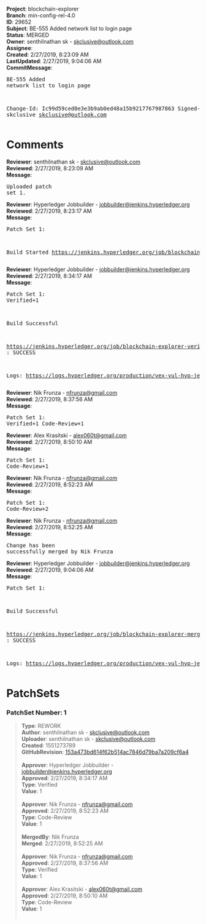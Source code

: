 <strong>Project</strong>: blockchain-explorer<br><strong>Branch</strong>: min-config-rel-4.0<br><strong>ID</strong>: 29652<br><strong>Subject</strong>: BE-555 Added network list to login page<br><strong>Status</strong>: MERGED<br><strong>Owner</strong>: senthilnathan sk - skclusive@outlook.com<br><strong>Assignee</strong>:<br><strong>Created</strong>: 2/27/2019, 8:23:09 AM<br><strong>LastUpdated</strong>: 2/27/2019, 9:04:06 AM<br><strong>CommitMessage</strong>:<br><pre>BE-555 Added network list to login page

Change-Id: Ic99d59ced0e3e3b9ab0ed48a15b9217767987863
Signed-off-by: skclusive <skclusive@outlook.com>
</pre><h1>Comments</h1><strong>Reviewer</strong>: senthilnathan sk - skclusive@outlook.com<br><strong>Reviewed</strong>: 2/27/2019, 8:23:09 AM<br><strong>Message</strong>: <pre>Uploaded patch set 1.</pre><strong>Reviewer</strong>: Hyperledger Jobbuilder - jobbuilder@jenkins.hyperledger.org<br><strong>Reviewed</strong>: 2/27/2019, 8:23:17 AM<br><strong>Message</strong>: <pre>Patch Set 1:

Build Started https://jenkins.hyperledger.org/job/blockchain-explorer-verify-x86_64/29/</pre><strong>Reviewer</strong>: Hyperledger Jobbuilder - jobbuilder@jenkins.hyperledger.org<br><strong>Reviewed</strong>: 2/27/2019, 8:34:17 AM<br><strong>Message</strong>: <pre>Patch Set 1: Verified+1

Build Successful 

https://jenkins.hyperledger.org/job/blockchain-explorer-verify-x86_64/29/ : SUCCESS

Logs: https://logs.hyperledger.org/production/vex-yul-hyp-jenkins-3/blockchain-explorer-verify-x86_64/29</pre><strong>Reviewer</strong>: Nik Frunza - nfrunza@gmail.com<br><strong>Reviewed</strong>: 2/27/2019, 8:37:56 AM<br><strong>Message</strong>: <pre>Patch Set 1: Verified+1 Code-Review+1</pre><strong>Reviewer</strong>: Alex Krasitski - alex060t@gmail.com<br><strong>Reviewed</strong>: 2/27/2019, 8:50:10 AM<br><strong>Message</strong>: <pre>Patch Set 1: Code-Review+1</pre><strong>Reviewer</strong>: Nik Frunza - nfrunza@gmail.com<br><strong>Reviewed</strong>: 2/27/2019, 8:52:23 AM<br><strong>Message</strong>: <pre>Patch Set 1: Code-Review+2</pre><strong>Reviewer</strong>: Nik Frunza - nfrunza@gmail.com<br><strong>Reviewed</strong>: 2/27/2019, 8:52:25 AM<br><strong>Message</strong>: <pre>Change has been successfully merged by Nik Frunza</pre><strong>Reviewer</strong>: Hyperledger Jobbuilder - jobbuilder@jenkins.hyperledger.org<br><strong>Reviewed</strong>: 2/27/2019, 9:04:06 AM<br><strong>Message</strong>: <pre>Patch Set 1:

Build Successful 

https://jenkins.hyperledger.org/job/blockchain-explorer-merge-x86_64/21/ : SUCCESS

Logs: https://logs.hyperledger.org/production/vex-yul-hyp-jenkins-3/blockchain-explorer-merge-x86_64/21</pre><h1>PatchSets</h1><h3>PatchSet Number: 1</h3><blockquote><strong>Type</strong>: REWORK<br><strong>Author</strong>: senthilnathan sk - skclusive@outlook.com<br><strong>Uploader</strong>: senthilnathan sk - skclusive@outlook.com<br><strong>Created</strong>: 1551273789<br><strong>GitHubRevision</strong>: [153a473bd614f62b514ac7846d79ba7a209cf6a4](https://github.com/hyperledger/blockchain-explorer/commit/153a473bd614f62b514ac7846d79ba7a209cf6a4)<br><br><strong>Approver</strong>: Hyperledger Jobbuilder - jobbuilder@jenkins.hyperledger.org<br><strong>Approved</strong>: 2/27/2019, 8:34:17 AM<br><strong>Type</strong>: Verified<br><strong>Value</strong>: 1<br><br><strong>Approver</strong>: Nik Frunza - nfrunza@gmail.com<br><strong>Approved</strong>: 2/27/2019, 8:52:23 AM<br><strong>Type</strong>: Code-Review<br><strong>Value</strong>: 1<br><br><strong>MergedBy</strong>: Nik Frunza<br><strong>Merged</strong>: 2/27/2019, 8:52:25 AM<br><br><strong>Approver</strong>: Nik Frunza - nfrunza@gmail.com<br><strong>Approved</strong>: 2/27/2019, 8:37:56 AM<br><strong>Type</strong>: Verified<br><strong>Value</strong>: 1<br><br><strong>Approver</strong>: Alex Krasitski - alex060t@gmail.com<br><strong>Approved</strong>: 2/27/2019, 8:50:10 AM<br><strong>Type</strong>: Code-Review<br><strong>Value</strong>: 1<br><br></blockquote>